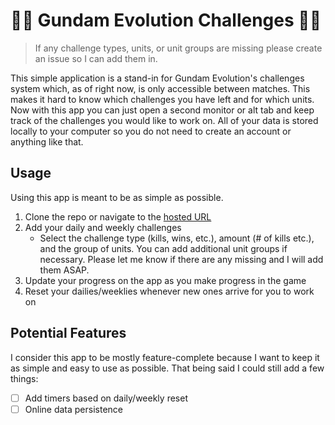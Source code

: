 # 🚀🚀 Gundam Evolution Challenges 🚀🚀
> If any challenge types, units, or unit groups are missing please create an issue so I can add them in.

This simple application is a stand-in for Gundam Evolution's challenges system which, as of right now, is only accessible between matches. This makes it hard to know which challenges you have left and for which units. Now with this app you can just open a second monitor or alt tab and keep track of the challenges you would like to work on. All of your data is stored locally to your computer so you do not need to create an account or anything like that.

## Usage
Using this app is meant to be as simple as possible.
1. Clone the repo or navigate to the [hosted URL](https://gundam-evo.gmurray.dev/)
2. Add your daily and weekly challenges
    * Select the challenge type (kills, wins, etc.), amount (# of kills etc.), and the group of units. You can add additional unit groups if necessary. Please let me know if there are any missing and I will add them ASAP.
3. Update your progress on the app as you make progress in the game
4. Reset your dailies/weeklies whenever new ones arrive for you to work on

## Potential Features
I consider this app to be mostly feature-complete because I want to keep it as simple and easy to use as possible. That being said I could still add a few things:

- [ ] Add timers based on daily/weekly reset
- [ ] Online data persistence
